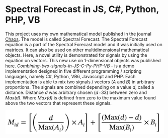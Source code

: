 # Spectral Forecast in JS, C#, Python, PHP, VB

This project uses my own mathematical model published in the journal [Chaos](https://doi.org/10.1063/1.5120818). The model is called Spectral Forecast. The Spectral Forecast equation is a part of the Spectral Forecast model and it was initially used on matrices. It can also be used on other multidimensional mathematical objects. Here, a novel utility is demonstrated for signals by using the equation on vectors. This new use on 1-dimensional objects was published [here](https://www.wiley.com/en-us/Algorithms+in+Bioinformatics:+Theory+and+Implementation-p-9781119697961). <i>Combining-two-signals-in-JS-C-Py-PHP-VB</i> - is a demo implementation designed in five different programming / scripting languages, namely C#, Python, VB6, Javascript and PHP. Each implementation is able to mix two signals / vectors (<i>A</i> and <i>B</i>) in arbitrary proportions. The signals are combined depending on a value <i>d</i>, called a distance. Distance <i>d</i> was arbitrary chosen (<i>d</i>=33) between zero and <i>Max(d)</i>. Where <i>Max(d)</i> is defined from zero to the maximum value found above the two vectors that represent these signals.

![screenshot](https://github.com/Gagniuc/Combining-two-signals-in-JS-C-Py-PHP-VB/blob/main/spectral%20forecast%20signals.png?raw=true)
